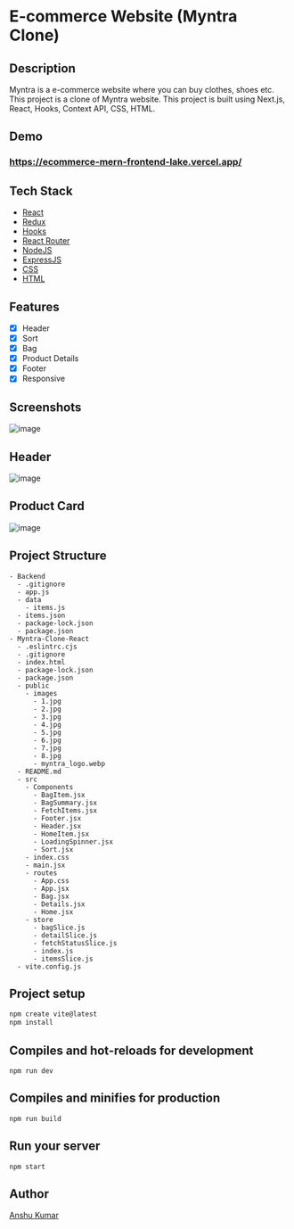 # E-commerce Website (Myntra Clone)

## Description

Myntra is a e-commerce website where you can buy clothes, shoes etc. This project is a clone of Myntra website. This project is built using Next.js, React, Hooks, Context API, CSS, HTML.

## Demo
### https://ecommerce-mern-frontend-lake.vercel.app/

## Tech Stack

- [React](https://reactjs.org/)
- [Redux](https://redux.js.org/)
- [Hooks](https://legacy.reactjs.org/docs/hooks-intro.html)
- [React Router](https://reactrouter.com/en/main)
- [NodeJS](https://nodejs.org/en)
- [ExpressJS](https://expressjs.com/)
- [CSS](https://developer.mozilla.org/en-US/docs/Web/CSS)
- [HTML](https://developer.mozilla.org/en-US/docs/Web/HTML)

## Features

- [x] Header
- [x] Sort 
- [x] Bag
- [x] Product Details 
- [x] Footer
- [x] Responsive 

## Screenshots

![image](https://github.com/anshuKumar99/Ecommerce-MERN/assets/148548385/64f62ce9-4fd9-455e-921e-aff842705531)


## Header

![image](https://github.com/anshuKumar99/Ecommerce-MERN/assets/148548385/39e87b50-7f99-4509-b630-ecfabe7cadc2)


## Product Card

![image](https://github.com/anshuKumar99/Ecommerce-MERN/assets/148548385/a5bd7590-4830-45be-b2d3-ca471c3565fb)


## Project Structure

```
- Backend
  - .gitignore
  - app.js
  - data
    - items.js
  - items.json
  - package-lock.json
  - package.json
- Myntra-Clone-React
  - .eslintrc.cjs
  - .gitignore
  - index.html
  - package-lock.json
  - package.json
  - public
    - images
      - 1.jpg
      - 2.jpg
      - 3.jpg
      - 4.jpg
      - 5.jpg
      - 6.jpg
      - 7.jpg
      - 8.jpg
      - myntra_logo.webp
  - README.md
  - src
    - Components
      - BagItem.jsx
      - BagSummary.jsx
      - FetchItems.jsx
      - Footer.jsx
      - Header.jsx
      - HomeItem.jsx
      - LoadingSpinner.jsx
      - Sort.jsx
    - index.css
    - main.jsx
    - routes
      - App.css
      - App.jsx
      - Bag.jsx
      - Details.jsx
      - Home.jsx
    - store
      - bagSlice.js
      - detailSlice.js
      - fetchStatusSlice.js
      - index.js
      - itemsSlice.js
  - vite.config.js

```

## Project setup

```bash
npm create vite@latest
npm install
```

## Compiles and hot-reloads for development

```
npm run dev
```

## Compiles and minifies for production

```
npm run build
```

## Run your server

```
npm start
```

## Author

[Anshu Kumar](https://github.com/anshuKumar99)
